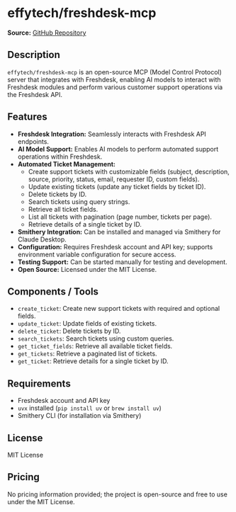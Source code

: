 # effytech/freshdesk-mcp

**Source:** [GitHub Repository](https://github.com/effytech/freshdesk_mcp)

## Description
`effytech/freshdesk-mcp` is an open-source MCP (Model Control Protocol) server that integrates with Freshdesk, enabling AI models to interact with Freshdesk modules and perform various customer support operations via the Freshdesk API.

## Features
- **Freshdesk Integration:** Seamlessly interacts with Freshdesk API endpoints.
- **AI Model Support:** Enables AI models to perform automated support operations within Freshdesk.
- **Automated Ticket Management:**
  - Create support tickets with customizable fields (subject, description, source, priority, status, email, requester ID, custom fields).
  - Update existing tickets (update any ticket fields by ticket ID).
  - Delete tickets by ID.
  - Search tickets using query strings.
  - Retrieve all ticket fields.
  - List all tickets with pagination (page number, tickets per page).
  - Retrieve details of a single ticket by ID.
- **Smithery Integration:** Can be installed and managed via Smithery for Claude Desktop.
- **Configuration:** Requires Freshdesk account and API key; supports environment variable configuration for secure access.
- **Testing Support:** Can be started manually for testing and development.
- **Open Source:** Licensed under the MIT License.

## Components / Tools
- `create_ticket`: Create new support tickets with required and optional fields.
- `update_ticket`: Update fields of existing tickets.
- `delete_ticket`: Delete tickets by ID.
- `search_tickets`: Search tickets using custom queries.
- `get_ticket_fields`: Retrieve all available ticket fields.
- `get_tickets`: Retrieve a paginated list of tickets.
- `get_ticket`: Retrieve details for a single ticket by ID.

## Requirements
- Freshdesk account and API key
- `uvx` installed (`pip install uv` or `brew install uv`)
- Smithery CLI (for installation via Smithery)

## License
MIT License

## Pricing
No pricing information provided; the project is open-source and free to use under the MIT License.